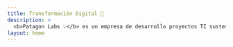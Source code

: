 ```yaml
---
title: Transformación Digital 🚀
description: >
  <b>Patagon Labs 💡</b> es un empresa de desarrollo proyectos TI sustentada en una red de <b>freelancers</b> y apalancada en soluciones de <b>código libre.</b> 😀
layout: home 
---
```



